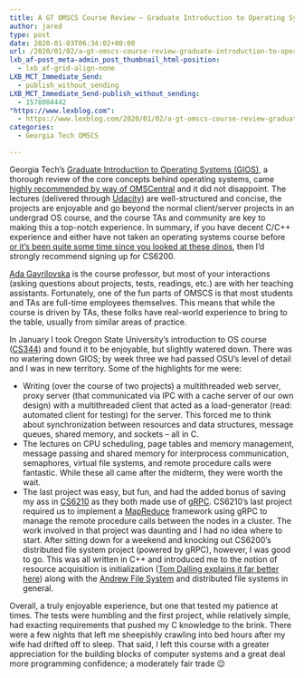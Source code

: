```yaml
---
title: A GT OMSCS Course Review – Graduate Introduction to Operating Systems (CS6200)
author: jared
type: post
date: 2020-01-03T06:34:02+00:00
url: /2020/01/02/a-gt-omscs-course-review-graduate-introduction-to-operating-systems-cs6200/
lxb_af-post_meta-admin_post_thumbnail_html-position:
  - lxb_af-grid-align-none
LXB_MCT_Immediate_Send:
  - publish_without_sending
LXB_MCT_Immediate_Send-publish_without_sending:
  - 1578004442
"https://www.lexblog.com":
  - https://www.lexblog.com/2020/01/02/a-gt-omscs-course-review-graduate-introduction-to-operating-systems-cs6200/
categories:
  - Georgia Tech OMSCS

---
```

Georgia Tech&#8217;s [Graduate Introduction to Operating Systems (GIOS)][1], a thorough review of the core concepts behind operating systems, came [highly recommended by way of OMSCentral][2] and it did not disappoint. The lectures (delivered through [Udacity][3]) are well-structured and concise, the projects are enjoyable and go beyond the normal client/server projects in an undergrad OS course, and the course TAs and community are key to making this a top-notch experience. In summary, if you have decent C/C++ experience and either have not taken an operating systems course before [or it&#8217;s been quite some time since you looked at these dinos][4], then I&#8217;d strongly recommend signing up for CS6200.

[Ada Gavrilovska][5] is the course professor, but most of your interactions (asking questions about projects, tests, readings, etc.) are with her teaching assistants. Fortunately, one of the fun parts of OMSCS is that most students and TAs are full-time employees themselves. This means that while the course is driven by TAs, these folks have real-world experience to bring to the table, usually from similar areas of practice.

<!--more-->

In January I took Oregon State University&#8217;s introduction to OS course ([CS344][6]) and found it to be enjoyable, but slightly watered down. There was no watering down GIOS; by week three we had passed OSU&#8217;s level of detail and I was in new territory. Some of the highlights for me were:

  * Writing (over the course of two projects) a multithreaded web server, proxy server (that communicated via IPC with a cache server of our own design) with a multithreaded client that acted as a load-generator (read: automated client for testing) for the server. This forced me to think about synchronization between resources and data structures, message queues, shared memory, and sockets &#8211; all in C.
  * The lectures on CPU scheduling, page tables and memory management, message passing and shared memory for interprocess communication, semaphores, virtual file systems, and remote procedure calls were fantastic. While these all came after the midterm, they were worth the wait.
  * The last project was easy, but fun, and had the added bonus of saving my ass in [CS6210][7] as they both made use of [gRPC][8]. CS6210&#8217;s last project required us to implement a [MapReduce][9] framework using gRPC to manage the remote procedure calls between the nodes in a cluster. The work involved in that project was daunting and I had no idea where to start. After sitting down for a weekend and knocking out CS6200&#8217;s distributed file system project (powered by gRPC), however, I was good to go. This was all written in C++ and introduced me to the notion of resource acquisition is initialization ([Tom Dalling explains it far better here][10]) along with the [Andrew File System][11] and distributed file systems in general.

Overall, a truly enjoyable experience, but one that tested my patience at times. The tests were humbling and the first project, while relatively simple, had exacting requirements that pushed my C knowledge to the brink. There were a few nights that left me sheepishly crawling into bed hours after my wife had drifted off to sleep. That said, I left this course with a greater appreciation for the building blocks of computer systems and a great deal more programming confidence; a moderately fair trade 😉

&nbsp;

 [1]: http://www.omscs.gatech.edu/cs-6200-introduction-operating-systems
 [2]: https://omscentral.com/courses/CS-6200
 [3]: https://www.udacity.com/
 [4]: http://os-book.com/images/os9c-cover.jpg
 [5]: https://www.cc.gatech.edu/home/ada/
 [6]: https://ecampus.oregonstate.edu/soc/ecatalog/ecoursedetail.htm?subject=CS&coursenumber=344&termcode=all
 [7]: https://www.omscs.gatech.edu/cs-6210-advanced-operating-systems
 [8]: https://grpc.io/
 [9]: https://en.wikipedia.org/wiki/MapReduce
 [10]: https://www.tomdalling.com/blog/software-design/resource-acquisition-is-initialisation-raii-explained/
 [11]: https://en.wikipedia.org/wiki/Andrew_File_System